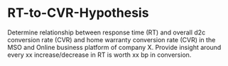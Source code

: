 # RT-to-CVR-Hypothesis
Determine relationship between response time (RT) and overall d2c conversion rate (CVR) and home warranty conversion rate (CVR) in the MSO and Online business platform of company X. Provide insight around every xx increase/decrease in RT is worth xx bp in conversion. 
